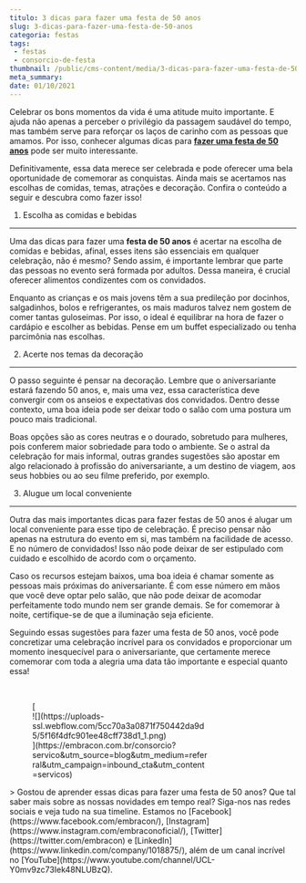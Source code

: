 ```yaml
---
titulo: 3 dicas para fazer uma festa de 50 anos
slug: 3-dicas-para-fazer-uma-festa-de-50-anos
categoria: festas
tags:
 - festas
 - consorcio-de-festa
thumbnail: /public/cms-content/media/3-dicas-para-fazer-uma-festa-de-50-anos.jpg
meta_summary: 
date: 01/10/2021
---
```

Celebrar os bons momentos da vida é uma atitude muito importante. E ajuda não apenas a perceber o privilégio da passagem saudável do tempo, mas também serve para reforçar os laços de carinho com as pessoas que amamos. Por isso, conhecer algumas dicas para [**fazer uma festa de 50 anos**](https://www.embracon.com.br/blog/entenda-como-funciona-um-consorcio-para-festas) pode ser muito interessante.

Definitivamente, essa data merece ser celebrada e pode oferecer uma bela oportunidade de comemorar as conquistas. Ainda mais se acertamos nas escolhas de comidas, temas, atrações e decoração. Confira o conteúdo a seguir e descubra como fazer isso!

1. Escolha as comidas e bebidas
-------------------------------

Uma das dicas para fazer uma **festa de 50 anos** é acertar na escolha de comidas e bebidas, afinal, esses itens são essenciais em qualquer celebração, não é mesmo? Sendo assim, é importante lembrar que parte das pessoas no evento será formada por adultos. Dessa maneira, é crucial oferecer alimentos condizentes com os convidados.

Enquanto as crianças e os mais jovens têm a sua predileção por docinhos, salgadinhos, bolos e refrigerantes, os mais maduros talvez nem gostem de comer tantas guloseimas. Por isso, o ideal é equilibrar na hora de fazer o cardápio e escolher as bebidas. Pense em um buffet especializado ou tenha parcimônia nas escolhas.

2. Acerte nos temas da decoração
--------------------------------

O passo seguinte é pensar na decoração. Lembre que o aniversariante estará fazendo 50 anos, e, mais uma vez, essa característica deve convergir com os anseios e expectativas dos convidados. Dentro desse contexto, uma boa ideia pode ser deixar todo o salão com uma postura um pouco mais tradicional.

Boas opções são as cores neutras e o dourado, sobretudo para mulheres, pois conferem maior sobriedade para todo o ambiente. Se o astral da celebração for mais informal, outras grandes sugestões são apostar em algo relacionado à profissão do aniversariante, a um destino de viagem, aos seus hobbies ou ao seu filme preferido, por exemplo.

3. Alugue um local conveniente
------------------------------

Outra das mais importantes dicas para fazer festas de 50 anos é alugar um local conveniente para esse tipo de celebração. É preciso pensar não apenas na estrutura do evento em si, mas também na facilidade de acesso. E no número de convidados! Isso não pode deixar de ser estipulado com cuidado e escolhido de acordo com o orçamento.

Caso os recursos estejam baixos, uma boa ideia é chamar somente as pessoas mais próximas do aniversariante. É com esse número em mãos que você deve optar pelo salão, que não pode deixar de acomodar perfeitamente todo mundo nem ser grande demais. Se for comemorar à noite, certifique-se de que a iluminação seja eficiente.

Seguindo essas sugestões para fazer uma festa de 50 anos, você pode concretizar uma celebração incrível para os convidados e proporcionar um momento inesquecível para o aniversariante, que certamente merece comemorar com toda a alegria uma data tão importante e especial quanto essa!

‍

<figure class="w-richtext-figure-type-image w-richtext-align-center" style="max-width:310px">[<div>![](https://uploads-ssl.webflow.com/5cc70a3a0871f750442da9d5/5f16f4dfc901ee48cff738d1_1.png)</div>](https://embracon.com.br/consorcio?servico&utm_source=blog&utm_medium=referral&utm_campaign=inbound_cta&utm_content=servicos)</figure>> Gostou de aprender essas dicas para fazer uma festa de 50 anos? Que tal saber mais sobre as nossas novidades em tempo real? Siga-nos nas redes sociais e veja tudo na sua timeline. Estamos no [Facebook](https://www.facebook.com/embracon/), [Instagram](https://www.instagram.com/embraconoficial/), [Twitter](https://twitter.com/embracon) e [LinkedIn](https://www.linkedin.com/company/1018875/), além de um canal incrível no [YouTube](https://www.youtube.com/channel/UCL-Y0mv9zc73Iek48NLUBzQ).

‍
